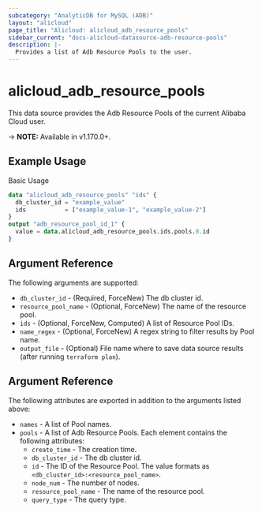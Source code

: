 ```yaml
---
subcategory: "AnalyticDB for MySQL (ADB)"
layout: "alicloud"
page_title: "Alicloud: alicloud_adb_resource_pools"
sidebar_current: "docs-alicloud-datasource-adb-resource-pools"
description: |-
  Provides a list of Adb Resource Pools to the user.
---
```


# alicloud\_adb\_resource\_pools

This data source provides the Adb Resource Pools of the current Alibaba Cloud user.

-> **NOTE:** Available in v1.170.0+.

## Example Usage

Basic Usage

```terraform
data "alicloud_adb_resource_pools" "ids" {
  db_cluster_id = "example_value"
  ids           = ["example_value-1", "example_value-2"]
}
output "adb_resource_pool_id_1" {
  value = data.alicloud_adb_resource_pools.ids.pools.0.id
}
```

## Argument Reference

The following arguments are supported:

* `db_cluster_id` - (Required, ForceNew) The db cluster id.
* `resource_pool_name` - (Optional, ForceNew) The name of the resource pool.
* `ids` - (Optional, ForceNew, Computed)  A list of Resource Pool IDs.
* `name_regex` - (Optional, ForceNew) A regex string to filter results by Pool name.
* `output_file` - (Optional) File name where to save data source results (after running `terraform plan`).

## Argument Reference

The following attributes are exported in addition to the arguments listed above:

* `names` - A list of Pool names.
* `pools` - A list of Adb Resource Pools. Each element contains the following attributes:
	* `create_time` - The creation time.
	* `db_cluster_id` - The db cluster id.
	* `id` - The ID of the Resource Pool. The value formats as `<db_cluster_id>:<resource_pool_name>`.
	* `node_num` - The number of nodes. 
	* `resource_pool_name` - The name of the resource pool.
	* `query_type` - The query type.